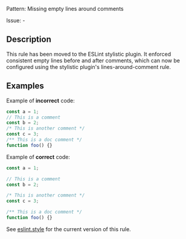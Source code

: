Pattern: Missing empty lines around comments

Issue: -

## Description

This rule has been moved to the ESLint stylistic plugin. It enforced consistent empty lines before and after comments, which can now be configured using the stylistic plugin's lines-around-comment rule.

## Examples

Example of **incorrect** code:
```ts
const a = 1;
// This is a comment
const b = 2;
/* This is another comment */
const c = 3;
/** This is a doc comment */
function foo() {}
```

Example of **correct** code:
```ts
const a = 1;

// This is a comment
const b = 2;

/* This is another comment */
const c = 3;

/** This is a doc comment */
function foo() {}
```

See [eslint.style](https://eslint.style) for the current version of this rule.